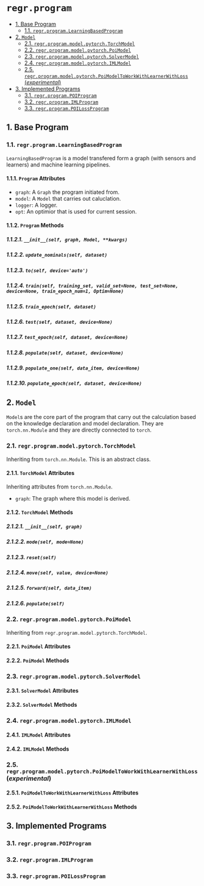 # `regr.program`

<!-- TOC depthto:3 withlinks:true -->

- [1. Base Program](#1-base-program)
    - [1.1. `regr.program.LearningBasedProgram`](#11-regrprogramlearningbasedprogram)
- [2. `Model`](#2-model)
    - [2.1. `regr.program.model.pytorch.TorchModel`](#21-regrprogrammodelpytorchtorchmodel)
    - [2.2. `regr.program.model.pytorch.PoiModel`](#22-regrprogrammodelpytorchpoimodel)
    - [2.3. `regr.program.model.pytorch.SolverModel`](#23-regrprogrammodelpytorchsolvermodel)
    - [2.4. `regr.program.model.pytorch.IMLModel`](#24-regrprogrammodelpytorchimlmodel)
    - [2.5. `regr.program.model.pytorch.PoiModelToWorkWithLearnerWithLoss` (*experimental*)](#25-regrprogrammodelpytorchpoimodeltoworkwithlearnerwithloss-experimental)
- [3. Implemented Programs](#3-implemented-programs)
    - [3.1. `regr.program.POIProgram`](#31-regrprogrampoiprogram)
    - [3.2. `regr.program.IMLProgram`](#32-regrprogramimlprogram)
    - [3.3. `regr.program.POILossProgram`](#33-regrprogrampoilossprogram)

<!-- /TOC -->

## 1. Base Program

### 1.1. `regr.program.LearningBasedProgram`

`LearningBasedProgram` is a model transfered form a graph (with sensors and learners) and machine learning pipelines.

#### 1.1.1. `Program` Attributes

- `graph`: A `Graph` the program initiated from.
- `model`: A `Model` that carries out caluclation.
- `logger`: A logger.
- `opt`: An optimior that is used for current session.

#### 1.1.2. `Program` Methods

##### 1.1.2.1. `__init__(self, graph, Model, **kwargs)`

##### 1.1.2.2. `update_nominals(self, dataset)`

##### 1.1.2.3. `to(self, device='auto')`

##### 1.1.2.4. `train(self, training_set, valid_set=None, test_set=None, device=None, train_epoch_num=1, Optim=None)`

##### 1.1.2.5. `train_epoch(self, dataset)`

##### 1.1.2.6. `test(self, dataset, device=None)`

##### 1.1.2.7. `test_epoch(self, dataset, device=None)`

##### 1.1.2.8. `populate(self, dataset, device=None)`

##### 1.1.2.9. `populate_one(self, data_item, device=None)`

##### 1.1.2.10. `populate_epoch(self, dataset, device=None)`

## 2. `Model`

`Model`s are the core part of the program that carry out the calculation based on the knowledge declaration and model declaration. They are `torch.nn.Module` and they are directly connected to `torch`.

### 2.1. `regr.program.model.pytorch.TorchModel`

Inheriting from `torch.nn.Module`. This is an abstract class.

#### 2.1.1. `TorchModel` Attributes

Inheriting attributes from `torch.nn.Module`.

- `graph`: The graph where this model is derived.

#### 2.1.2. `TorchModel` Methods

##### 2.1.2.1. `__init__(self, graph)`

##### 2.1.2.2. `mode(self, mode=None)`

##### 2.1.2.3. `reset(self)`

##### 2.1.2.4. `move(self, value, device=None)`

##### 2.1.2.5. `forward(self, data_item)`

##### 2.1.2.6. `populate(self)`

### 2.2. `regr.program.model.pytorch.PoiModel`

Inheriting from `regr.program.model.pytorch.TorchModel`. 

#### 2.2.1. `PoiModel` Attributes

#### 2.2.2. `PoiModel` Methods

### 2.3. `regr.program.model.pytorch.SolverModel`

#### 2.3.1. `SolverModel` Attributes

#### 2.3.2. `SolverModel` Methods

### 2.4. `regr.program.model.pytorch.IMLModel`

#### 2.4.1. `IMLModel` Attributes

#### 2.4.2. `IMLModel` Methods


### 2.5. `regr.program.model.pytorch.PoiModelToWorkWithLearnerWithLoss` (*experimental*)

#### 2.5.1. `PoiModelToWorkWithLearnerWithLoss` Attributes

#### 2.5.2. `PoiModelToWorkWithLearnerWithLoss` Methods

## 3. Implemented Programs

### 3.1. `regr.program.POIProgram`

### 3.2. `regr.program.IMLProgram`

### 3.3. `regr.program.POILossProgram`
